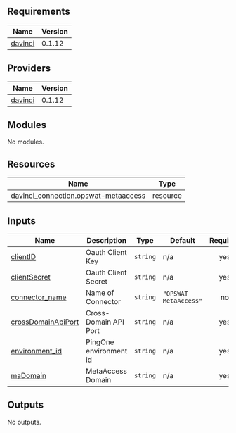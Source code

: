 <!-- BEGIN_TF_DOCS -->
## Requirements

| Name | Version |
|------|---------|
| <a name="requirement_davinci"></a> [davinci](#requirement\_davinci) | 0.1.12 |

## Providers

| Name | Version |
|------|---------|
| <a name="provider_davinci"></a> [davinci](#provider\_davinci) | 0.1.12 |

## Modules

No modules.

## Resources

| Name | Type |
|------|------|
| [davinci_connection.opswat-metaaccess](https://registry.terraform.io/providers/pingidentity/davinci/0.1.12/docs/resources/connection) | resource |

## Inputs

| Name | Description | Type | Default | Required |
|------|-------------|------|---------|:--------:|
| <a name="input_clientID"></a> [clientID](#input\_clientID) | Oauth Client Key | `string` | n/a | yes |
| <a name="input_clientSecret"></a> [clientSecret](#input\_clientSecret) | Oauth Client Secret | `string` | n/a | yes |
| <a name="input_connector_name"></a> [connector\_name](#input\_connector\_name) | Name of Connector | `string` | `"OPSWAT MetaAccess"` | no |
| <a name="input_crossDomainApiPort"></a> [crossDomainApiPort](#input\_crossDomainApiPort) | Cross-Domain API Port | `string` | n/a | yes |
| <a name="input_environment_id"></a> [environment\_id](#input\_environment\_id) | PingOne environment id | `string` | n/a | yes |
| <a name="input_maDomain"></a> [maDomain](#input\_maDomain) | MetaAccess Domain | `string` | n/a | yes |

## Outputs

No outputs.
<!-- END_TF_DOCS -->